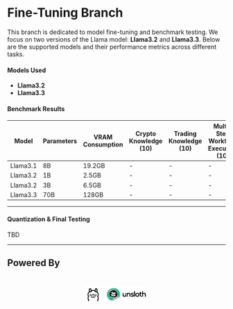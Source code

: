 # Fine-Tuning Branch

This branch is dedicated to model fine-tuning and benchmark testing. We focus on two versions of the Llama model: **Llama3.2** and **Llama3.3**. Below are the supported models and their performance metrics across different tasks.

#### Models Used

- **Llama3.2**
- **Llama3.3**

#### Benchmark Results

| Model    | Parameters | VRAM Consumption | Crypto Knowledge (10) | Trading Knowledge (10) | Multi-Step Workflow Execution (10) |
|----------|------------|-------------------|-----------------------|------------------------|-------------------------------------|
| Llama3.1 | 8B         | 19.2GB             | -                    | -                     | -                                  |
| Llama3.2 | 1B         | 2.5GB              | -                    | -                     | -                                  |
| Llama3.2 | 3B         | 6.5GB              | -                    | -                     | -                                  |
| Llama3.3 | 70B        | 128GB              | -                    | -                     | -                                  |

---
#### Quantization & Final Testing

TBD

---

## Powered By
<h1 align="center" style="height: 200px; overflow: hidden; ">
  <img src="unsloth-main/images/ollama.png" style="width: 8%;" alt="ollama" >
  <img src="unsloth-main/images/unsloth%20new%20logo.png" style="width: 20%;" alt="unsoloth" >
</h1>

